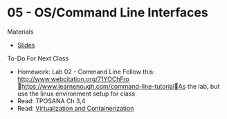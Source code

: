 # 05 - OS/Command Line Interfaces

Materials

- [Slides](content/05-os-command-line-interfaces.pptx)

To-Do For Next Class

- Homework: Lab 02 - Command Line 
			Follow this: http://www.webcitation.org/71YOChFro https://www.learnenough.com/command-line-tutorialAs the lab, but use the linux environment setup for class
- Read: TPOSANA Ch 3,4 
- Read: [Virtualization and Containerization](./content/reading-06-virtualization-containerization.pdf)
